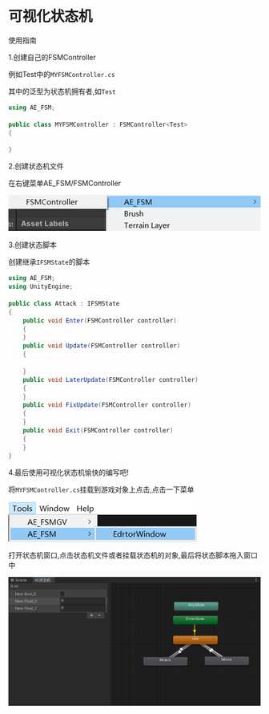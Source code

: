 # 可视化状态机

使用指南

1.创建自己的FSMController

例如Test中的`MYFSMController.cs`

其中的泛型为状态机拥有者,如`Test`

```c#
using AE_FSM;

public class MYFSMController : FSMController<Test>
{

}
```

2.创建状态机文件

在右键菜单AE_FSM/FSMController

![image-20240103152442399](ImgAssets/image-20240103152442399.png)

3.创建状态脚本

创建继承`IFSMState`的脚本

```c#
using AE_FSM;
using UnityEngine;

public class Attack : IFSMState
{
    public void Enter(FSMController controller)
    {
    }
    public void Update(FSMController controller)
    {
       
    }
    public void LaterUpdate(FSMController controller)
    {
    }
    public void FixUpdate(FSMController controller)
    {
    }
    public void Exit(FSMController controller)
    {
    }
}
```

4.最后使用可视化状态机愉快的编写吧!

将``MYFSMController.cs``挂载到游戏对象上点击,点击一下菜单

![image-20240103152803086](ImgAssets/image-20240103152803086.png)

打开状态机窗口,点击状态机文件或者挂载状态机的对象,最后将状态脚本拖入窗口中

![image-20240103152636870](ImgAssets/image-20240103152636870.png)